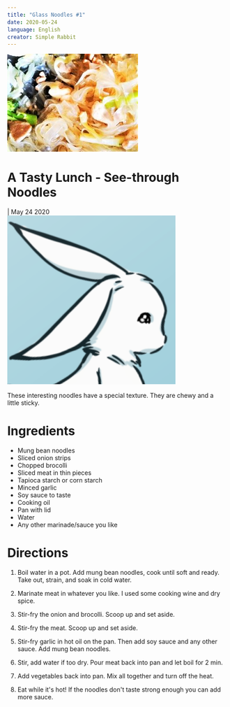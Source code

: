 ```yaml
---
title: "Glass Noodles #1"
date: 2020-05-24
language: English
creator: Simple Rabbit
---
```


<link rel="stylesheet" type="text/css" media="all" href="post-index.css" />

<div class ="postBanner">
  <img src="/../../../images/posts/noodle3.jpg" alt="Glass Noodles">
  <div class ="postTitle">
     <h1> A Tasty Lunch - See-through Noodles</h1>
     <h0> | May 24 2020</h0>
  </div>
</div>
               
<div class="rabbitComment">
  <img src="/../../../images/posts/simple_rabbit_right_profile.png" alt="Simple Rabbit">
  <p>These interesting noodles have a special texture. They are chewy and a little sticky.</p>
</div>

# Ingredients
* Mung bean noodles
* Sliced onion strips
* Chopped brocolli
* Sliced meat in thin pieces
* Tapioca starch or corn starch
* Minced garlic
* Soy sauce to taste
* Cooking oil
* Pan with lid
* Water
* Any other marinade/sauce you like

# Directions
1. Boil water in a pot. Add mung bean noodles, cook until soft and ready. Take out, strain, and soak in cold water.

2. Marinate meat in whatever you like. I used some cooking wine and dry spice.

3. Stir-fry the onion and brocolli. Scoop up and set aside.

4. Stir-fry the meat. Scoop up and set aside.

5. Stir-fry garlic in hot oil on the pan. Then add soy sauce and any other sauce. Add mung bean noodles.

6. Stir, add water if too dry. Pour meat back into pan and let boil for 2 min.

7. Add vegetables back into pan. Mix all together and turn off the heat.

8. Eat while it's hot! If the noodles don't taste strong enough you can add more sauce.
